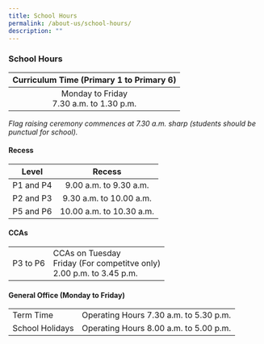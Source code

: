 ```yaml
---
title: School Hours
permalink: /about-us/school-hours/
description: ""
---
```

### School Hours
 
 | Curriculum Time (Primary 1 to Primary 6) |
|:---:|
| Monday to Friday<br>7.30 a.m. to 1.30 p.m.<br>|
_Flag raising ceremony commences at 7.30 a.m. sharp (students should be punctual for school)._

#### Recess

| <center>Level | <center>Recess |
|:---:|:---:|
| P1 and P4 | 9.00 a.m. to 9.30 a.m. |
| P2 and P3 | 9.30 a.m. to 10.00 a.m. |
|  P5 and P6 |  10.00 a.m. to 10.30 a.m. |

#### CCAs

|  |  |
|---|---|
| P3 to P6 | CCAs on Tuesday<br>Friday (For competitve only)<br>2.00 p.m. to 3.45 p.m. |


#### General Office (Monday to Friday)

|  |  |
|---|---|
|  Term Time |   Operating Hours 7.30 a.m. to 5.30 p.m. |
| School Holidays | Operating Hours 8.00 a.m. to 5.00 p.m. |</center></center>